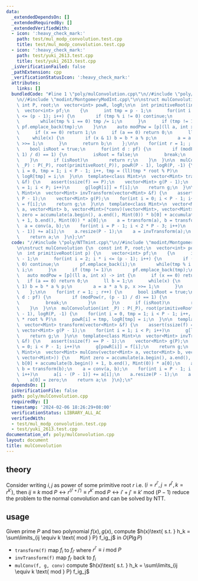 ```yaml
---
data:
  _extendedDependsOn: []
  _extendedRequiredBy: []
  _extendedVerifiedWith:
  - icon: ':heavy_check_mark:'
    path: test/mul_modp_convolution.test.cpp
    title: test/mul_modp_convolution.test.cpp
  - icon: ':heavy_check_mark:'
    path: test/yuki_2613.test.cpp
    title: test/yuki_2613.test.cpp
  _isVerificationFailed: false
  _pathExtension: cpp
  _verificationStatusIcon: ':heavy_check_mark:'
  attributes:
    links: []
  bundledCode: "#line 1 \"poly/mulConvolution.cpp\"\n//#include \"poly/NTTmint.cpp\"\
    \n//#include \"modint/MontgomeryModInt.cpp\"\n\nstruct mulConvolution {\n  const\
    \ int P, root;\n  vector<int> powR, logR;\n\n  int primitiveRoot(int p) {\n  \
    \  vector<int> pf;\n    {\n      int tmp = p - 1;\n      for(int i = 2; i * i\
    \ <= (p - 1); i++) {\n        if (tmp % i != 0) continue;\n        pf.emplace_back(i);\n\
    \        while(tmp % i == 0) tmp /= i;\n      }\n      if (tmp != 1)\n       \
    \ pf.emplace_back(tmp);\n    }\n\n    auto modPow = [p](ll a, int x) -> int {\n\
    \      if (x == 0) return 1;\n      if (a == 0) return 0;\n      ll b = 1;\n \
    \     while(x) {\n        if (x & 1) b = b * a % p;\n        a = a * a % p, x\
    \ >>= 1;\n      }\n      return b;\n    };\n\n    for(int r = 1; ; r++) {\n  \
    \    bool isRoot = true;\n      for(int d : pf) {\n        if (modPow(r, (p -\
    \ 1) / d) == 1) {\n          isRoot = false;\n          break;\n        }\n  \
    \    }\n      if (isRoot)\n        return r;\n    }\n  }\n\n  mulConvolution(int\
    \ _P) : P(_P), root(primitiveRoot(_P)), powR(P - 1), logR(P, -1) {\n    for(int\
    \ i = 0, tmp = 1; i < P - 1; i++, tmp = (ll)tmp * root % P)\n      powR[i] = tmp,\
    \ logR[tmp] = i;\n  }\n\n  template<class Mint>\n  vector<Mint> transform(vector<Mint>\
    \ &f) {\n    assert(ssize(f) == P);\n    vector<Mint> g(P - 1);\n    for(int i\
    \ = 1; i < P; i++)\n      g[logR[i]] = f[i];\n    return g;\n  }\n\n  template<class\
    \ Mint>\n  vector<Mint> invTransform(vector<Mint> &f) {\n    assert(ssize(f) ==\
    \ P - 1);\n    vector<Mint> g(P);\n    for(int i = 0; i < P - 1; i++)\n      g[powR[i]]\
    \ = f[i];\n    return g;\n  }\n\n  template<class Mint>\n  vector<Mint> mulConv(vector<Mint>\
    \ a, vector<Mint> b, vector<Mint>(*conv)(vector<Mint>, vector<Mint>)) {\n    Mint\
    \ zero = accumulate(a.begin(), a.end(), Mint(0)) * b[0] + accumulate(b.begin()\
    \ + 1, b.end(), Mint(0)) * a[0];\n    a = transform(a), b = transform(b);\n  \
    \  a = conv(a, b);\n    for(int i = P - 1; i < 2 * P - 3; i++)\n      a[i - (P\
    \ - 1)] += a[i];\n    a.resize(P - 1);\n    a = invTransform(a);\n    a[0] = zero;\n\
    \    return a;\n  }\n};\n"
  code: "//#include \"poly/NTTmint.cpp\"\n//#include \"modint/MontgomeryModInt.cpp\"\
    \n\nstruct mulConvolution {\n  const int P, root;\n  vector<int> powR, logR;\n\
    \n  int primitiveRoot(int p) {\n    vector<int> pf;\n    {\n      int tmp = p\
    \ - 1;\n      for(int i = 2; i * i <= (p - 1); i++) {\n        if (tmp % i !=\
    \ 0) continue;\n        pf.emplace_back(i);\n        while(tmp % i == 0) tmp /=\
    \ i;\n      }\n      if (tmp != 1)\n        pf.emplace_back(tmp);\n    }\n\n \
    \   auto modPow = [p](ll a, int x) -> int {\n      if (x == 0) return 1;\n   \
    \   if (a == 0) return 0;\n      ll b = 1;\n      while(x) {\n        if (x &\
    \ 1) b = b * a % p;\n        a = a * a % p, x >>= 1;\n      }\n      return b;\n\
    \    };\n\n    for(int r = 1; ; r++) {\n      bool isRoot = true;\n      for(int\
    \ d : pf) {\n        if (modPow(r, (p - 1) / d) == 1) {\n          isRoot = false;\n\
    \          break;\n        }\n      }\n      if (isRoot)\n        return r;\n\
    \    }\n  }\n\n  mulConvolution(int _P) : P(_P), root(primitiveRoot(_P)), powR(P\
    \ - 1), logR(P, -1) {\n    for(int i = 0, tmp = 1; i < P - 1; i++, tmp = (ll)tmp\
    \ * root % P)\n      powR[i] = tmp, logR[tmp] = i;\n  }\n\n  template<class Mint>\n\
    \  vector<Mint> transform(vector<Mint> &f) {\n    assert(ssize(f) == P);\n   \
    \ vector<Mint> g(P - 1);\n    for(int i = 1; i < P; i++)\n      g[logR[i]] = f[i];\n\
    \    return g;\n  }\n\n  template<class Mint>\n  vector<Mint> invTransform(vector<Mint>\
    \ &f) {\n    assert(ssize(f) == P - 1);\n    vector<Mint> g(P);\n    for(int i\
    \ = 0; i < P - 1; i++)\n      g[powR[i]] = f[i];\n    return g;\n  }\n\n  template<class\
    \ Mint>\n  vector<Mint> mulConv(vector<Mint> a, vector<Mint> b, vector<Mint>(*conv)(vector<Mint>,\
    \ vector<Mint>)) {\n    Mint zero = accumulate(a.begin(), a.end(), Mint(0)) *\
    \ b[0] + accumulate(b.begin() + 1, b.end(), Mint(0)) * a[0];\n    a = transform(a),\
    \ b = transform(b);\n    a = conv(a, b);\n    for(int i = P - 1; i < 2 * P - 3;\
    \ i++)\n      a[i - (P - 1)] += a[i];\n    a.resize(P - 1);\n    a = invTransform(a);\n\
    \    a[0] = zero;\n    return a;\n  }\n};\n"
  dependsOn: []
  isVerificationFile: false
  path: poly/mulConvolution.cpp
  requiredBy: []
  timestamp: '2024-02-06 18:26:29+08:00'
  verificationStatus: LIBRARY_ALL_AC
  verifiedWith:
  - test/mul_modp_convolution.test.cpp
  - test/yuki_2613.test.cpp
documentation_of: poly/mulConvolution.cpp
layout: document
title: mulConvolution
---
```


## theory

Consider writing $i, j$ as power of some primitive root $r$ i.e. $(i = r^{i'}, j = r^{j'}, k = r^{k'})$, then $ij \equiv k \text{ mod } P\leftrightarrow r^{(i'+j')} \equiv r^{k'} \text{ mod } P \leftrightarrow i' + j' \equiv k' \text{ mod } (P - 1)$
reduce the problem to the normal convolution and can be solved by NTT.

## usage

Given prime $P$ and two polynomial $f(x), g(x)$, compute $h(x)\text{ s.t. } h_k = \sum\limits_{ij \equiv k \text{ mod } P} f_ig_j$ in $O(P\lg P)$

- `transform(f)` map $f_i$ to $f_{i'}$ where $r^{i'} \equiv i \text{ mod } P$
- `invTransform(f)` map $f_{i'}$ back to $f_i$
- `mulConv(f, g, conv)` compute $h(x)\text{ s.t. } h_k = \sum\limits_{ij \equiv k \text{ mod } P} f_ig_j$

